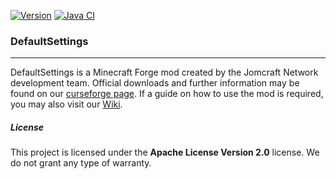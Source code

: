 [![Version](https://badgen.net/https/apiv1.jomcraft.net/stats/defaultsettings/endpoint?cache=3600)](https://github.com/Jomcraft-Network/DefaultSettings) [![Java CI](https://github.com/Jomcraft-Network/DefaultSettings/actions/workflows/build.yml/badge.svg?branch=1.17.x)](https://github.com/Jomcraft-Network/DefaultSettings/actions/workflows/build.yml)

### DefaultSettings

---

DefaultSettings is a Minecraft Forge mod created by the Jomcraft Network development team. Official downloads and further information may be found on our [curseforge page](https://www.curseforge.com/minecraft/mc-mods/defaultsettings). If a guide on how to use the mod is required, you may also visit our [Wiki](https://github.com/Jomcraft-Network/DefaultSettings/wiki).

##### License

This project is licensed under the **Apache License Version 2.0** license. We do not grant any type of warranty.
